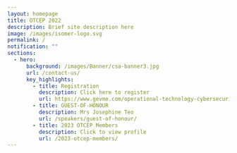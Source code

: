 ```yaml
---
layout: homepage
title: OTCEP 2022
description: Brief site description here
image: /images/isomer-logo.svg
permalink: /
notification: ""
sections:
  - hero:
      background: /images/Banner/csa-banner3.jpg
      url: /contact-us/
      key_highlights:
        - title: Registration
          description: Click here to register
          url: https://www.gevme.com/operational-technology-cybersecurity-expert-panel-otcep-forum-2023
        - title: GUEST-OF-HONOUR
          description: Mrs Josephine Teo
          url: /speakers/guest-of-honour/
        - title: 2023 OTCEP Members
          description: Click to view profile
          url: /2023-otcep-members/
---
```

